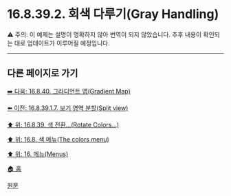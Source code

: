 # 16.8.39.2. 회색 다루기(Gray Handling)

⚠️ 주의: 이 예제는 설명이 명확하지 않아 번역이 되지 않았습니다. 추후 내용이 확인되는 대로 업데이트가 이루어질 예정입니다.

<a comment="TODO 내용 확인 및 업데이트 필요"></a>

***

## 다른 페이지로 가기

[➡️ 다음: 16.8.40. 그라디언트 맵(Gradient Map)](./16-08-40-gradient-map.md)

[⬅️ 이전: 16.8.39.1.7. 보기 영역 분할(Split view)](./16-08-39-01-07-split_view.md)

[⬆️ 위: 16.8.39. 색 전환…(Rotate Colors…)](./16-08-39-00-rotate-colors.md)

[⬆️ 위: 16.8. 색 메뉴(The colors menu)](./16-08-00-the-colors-menu.md)

[⬆️ 위: 16. 메뉴(Menus)](./16-00-menus.md)

[🏠 홈](./00-home.md)

[원문](https://docs.gimp.org/2.10/ko/gimp-filter-color-rotate.html#idm33273)